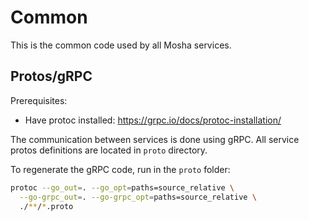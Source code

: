 # Common

This is the common code used by all Mosha services.

## Protos/gRPC

Prerequisites:

* Have protoc installed: https://grpc.io/docs/protoc-installation/

The communication between services is done using gRPC. 
All service protos definitions are located in `proto` directory.

To regenerate the gRPC code, run in the `proto` folder:

```bash
protoc --go_out=. --go_opt=paths=source_relative \
  --go-grpc_out=. --go-grpc_opt=paths=source_relative \
  ./**/*.proto
```
